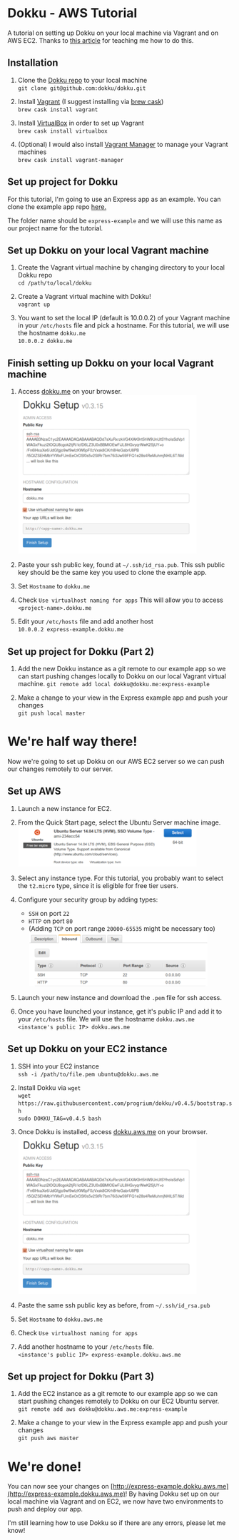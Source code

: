 # Dokku - AWS Tutorial
A tutorial on setting up Dokku on your local machine via Vagrant and on AWS EC2. Thanks to [this article](https://medium.com/@alfeto/dokku-on-vagrant-and-aws-with-postgres-8a591bb48f51) for teaching me how to do this. 

## Installation
1. Clone the [Dokku repo](https://github.com/dokku/dokku) to your local machine  
`git clone git@github.com:dokku/dokku.git`

2. Install [Vagrant](https://docs.vagrantup.com) (I suggest installing via [brew cask](https://caskroom.github.io/))  
`brew cask install vagrant`

3. Install [VirtualBox](https://www.virtualbox.org) in order to set up Vagrant  
`brew cask install virtualbox`

4. (Optional) I would also install [Vagrant Manager](http://vagrantmanager.com) to manage your Vagrant machines  
`brew cask install vagrant-manager` 

## Set up project for Dokku
For this tutorial, I'm going to use an Express app as an example. You can clone the example app repo [here.](https://github.com/kevinnguy/express-example)

The folder name should be `express-example` and we will use this name as our project name for the tutorial.

## Set up Dokku on your local Vagrant machine
1. Create the Vagrant virtual machine by changing directory to your local Dokku repo  
`cd /path/to/local/dokku`

2. Create a Vagrant virtual machine with Dokku!  
`vagrant up`

3. You want to set the local IP (default is 10.0.0.2) of your Vagrant machine in your `/etc/hosts` file and pick a hostname. For this tutorial, we will use the hostname `dokku.me`  
`10.0.0.2 dokku.me`

## Finish setting up Dokku on your local Vagrant machine
1. Access [dokku.me](http://dokku.me) on your browser.  
![browser](1.png "browser")

2. Paste your ssh public key, found at `~/.ssh/id_rsa.pub`. This ssh public key should be the same key you used to clone the example app.

3. Set `Hostname` to `dokku.me`

4. Check `Use virtualhost naming for apps` This will allow you to access `<project-name>.dokku.me`

5. Edit your `/etc/hosts` file and add another host  
`10.0.0.2 express-example.dokku.me`

## Set up project for Dokku (Part 2)
1. Add the new Dokku instance as a git remote to our example app so we can start pushing changes locally to Dokku on our local Vagrant virtual machine. 
`git remote add local dokku@dokku.me:express-example`

2. Make a change to your view in the Express example app and push your changes  
`git push local master`

# We're half way there!
Now we're going to set up Dokku on our AWS EC2 server so we can push our changes remotely to our server.

## Set up AWS
1. Launch a new instance for EC2.

2. From the Quick Start page, select the Ubuntu Server machine image.  
![aws](2.png "aws")

3. Select any instance type. For this tutorial, you probably want to select the `t2.micro` type, since it is eligible for free tier users.

4. Configure your security group by adding types:
    - `SSH` on port `22`
    - `HTTP` on port `80`
    - (Adding `TCP` on port range `20000-65535` might be necessary too)
![security](3.png "security")

5. Launch your new instance and download the `.pem` file for ssh access.

6. Once you have launched your instance, get it's public IP and add it to your `/etc/hosts` file. We will use the hostname `dokku.aws.me`  
`<instance's public IP> dokku.aws.me`

## Set up Dokku on your EC2 instance
1. SSH into your EC2 instance  
`ssh -i /path/to/file.pem ubuntu@dokku.aws.me`

2. Install Dokku via `wget`  
`wget https://raw.githubusercontent.com/progrium/dokku/v0.4.5/bootstrap.sh`  
`sudo DOKKU_TAG=v0.4.5 bash`

3. Once Dokku is installed, access [dokku.aws.me](http://dokku.aws.me) on your browser.  
![browser](1.png "browser")

4. Paste the same ssh public key as before, from `~/.ssh/id_rsa.pub`

5. Set `Hostname` to `dokku.aws.me`

6. Check `Use virtualhost naming for apps`

7. Add another hostname to your `/etc/hosts` file.   
`<instance's public IP> express-example.dokku.aws.me`

## Set up project for Dokku (Part 3)
1. Add the EC2 instance as a git remote to our example app so we can start pushing changes remotely to Dokku on our EC2 Ubuntu server.  
`git remote add aws dokku@dokku.aws.me:express-example`

2. Make a change to your view in the Express example app and push your changes  
`git push aws master`

# We're done!
You can now see your changes on [http://express-example.dokku.aws.me](http://express-example.dokku.aws.me)! By having Dokku set up on our local machine via Vagrant and on EC2, we now have two environments to push and deploy our app. 

I'm still learning how to use Dokku so if there are any errors, please let me know! 

